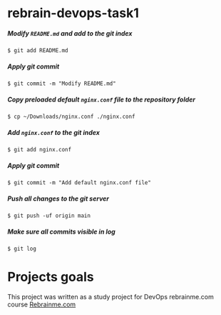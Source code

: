 # rebrain-devops-task1

##### Modify `README.md` and add to the git index

```console
$ git add README.md
```

##### Apply git commit

```console
$ git commit -m "Modify README.md"
```

##### Copy preloaded default `nginx.conf` file to the repository folder

```console
$ cp ~/Downloads/nginx.conf ./nginx.conf
```

##### Add `nginx.conf` to the git index

```console
$ git add nginx.conf
```

##### Apply git commit

```console
$ git commit -m "Add default nginx.conf file"
```

##### Push all changes to the git server

```console
$ git push -uf origin main
```

##### Make sure all commits visible in log

```console
$ git log
```

# Projects goals

This project was written as a study project for DevOps rebrainme.com course [Rebrainme.com](https://rebrainme.com/)
